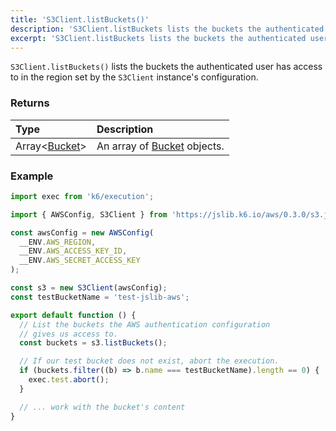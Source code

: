 ```yaml
---
title: 'S3Client.listBuckets()'
description: 'S3Client.listBuckets lists the buckets the authenticated user has access to'
excerpt: 'S3Client.listBuckets lists the buckets the authenticated user has access to'
---
```


`S3Client.listBuckets()` lists the buckets the authenticated user has access to in the region set by the `S3Client` instance's configuration.

### Returns

| Type            | Description                                                              |
| :-------------- | :----------------------------------------------------------------------- |
| Array<[Bucket](/javascript-api/jslib/aws/s3client/bucket)> | An array of [Bucket](/javascript-api/jslib/aws/s3client/bucket) objects. |

### Example

<CodeGroup labels={[]}>

```javascript
import exec from 'k6/execution';

import { AWSConfig, S3Client } from 'https://jslib.k6.io/aws/0.3.0/s3.js';

const awsConfig = new AWSConfig(
  __ENV.AWS_REGION,
  __ENV.AWS_ACCESS_KEY_ID,
  __ENV.AWS_SECRET_ACCESS_KEY
);

const s3 = new S3Client(awsConfig);
const testBucketName = 'test-jslib-aws';

export default function () {
  // List the buckets the AWS authentication configuration
  // gives us access to.
  const buckets = s3.listBuckets();

  // If our test bucket does not exist, abort the execution.
  if (buckets.filter((b) => b.name === testBucketName).length == 0) {
    exec.test.abort();
  }

  // ... work with the bucket's content
}
```

</CodeGroup>



